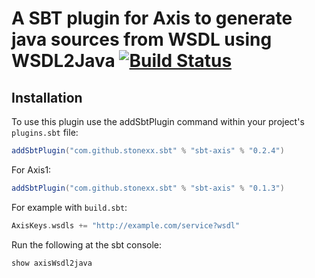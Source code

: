 # A SBT plugin for Axis to generate java sources from WSDL using WSDL2Java [![Build Status](https://travis-ci.org/stonexx/sbt-axis.svg?branch=master)](https://travis-ci.org/stonexx/sbt-axis)

Installation
------------

To use this plugin use the addSbtPlugin command within your project's `plugins.sbt` file:

```scala
addSbtPlugin("com.github.stonexx.sbt" % "sbt-axis" % "0.2.4")
```

For Axis1:

```scala
addSbtPlugin("com.github.stonexx.sbt" % "sbt-axis" % "0.1.3")
```

For example with `build.sbt`:

```scala
AxisKeys.wsdls += "http://example.com/service?wsdl"
```

Run the following at the sbt console:
```scala
show axisWsdl2java
```
